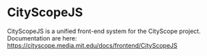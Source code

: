 # CityScopeJS

CityScopeJS is a unified front-end system for the CityScope project. 
Documentation are here: https://cityscope.media.mit.edu/docs/frontend/CityScopeJS